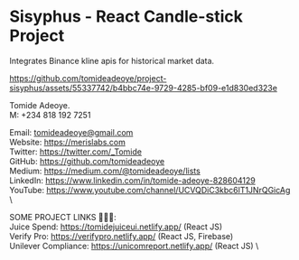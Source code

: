 # Sisyphus - React Candle-stick Project

Integrates Binance kline apis for historical market data.


https://github.com/tomideadeoye/project-sisyphus/assets/55337742/b4bbc74e-9729-4285-bf09-e1d830ed323e




Tomide Adeoye. \
M: +234 818 192 7251 

Email: tomideadeoye@gmail.com \
Website: https://merislabs.com \
Twitter: https://twitter.com/_Tomide \
GitHub: https://github.com/tomideadeoye \
Medium: https://medium.com/@tomideadeoye/lists \
LinkedIn: https://www.linkedin.com/in/tomide-adeoye-828604129 \
YouTube: https://www.youtube.com/channel/UCVQDiC3kbc6lT1JNrQGicAg \

SOME PROJECT LINKS 🧑🏿‍💻: \
Juice Spend: https://tomidejuiceui.netlify.app/ (React JS) \
Verify Pro: https://verifypro.netlify.app/ (React JS, Firebase) \
Unilever Compliance: https://unicomreport.netlify.app/ (React JS) \
